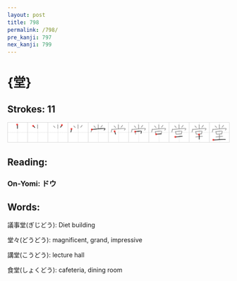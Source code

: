 ```yaml
---
layout: post
title: 798
permalink: /798/
pre_kanji: 797
nex_kanji: 799
---
```


# {堂}

## Strokes: 11

<div class="stroke"><img src="../images/E5A082.png" /></div>

## Reading:

### On-Yomi: ドウ

## Words:

議事堂(ぎじどう): Diet building

堂々(どうどう): magnificent, grand, impressive

講堂(こうどう): lecture hall

食堂(しょくどう): cafeteria, dining room
